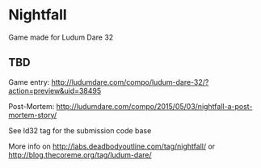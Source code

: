 # Nightfall
Game made for Ludum Dare 32

TBD
---
Game entry: http://ludumdare.com/compo/ludum-dare-32/?action=preview&uid=38495

Post-Mortem: http://ludumdare.com/compo/2015/05/03/nightfall-a-post-mortem-story/

See ld32 tag for the submission code base

More info on http://labs.deadbodyoutline.com/tag/nightfall/ or http://blog.thecoreme.org/tag/ludum-dare/
